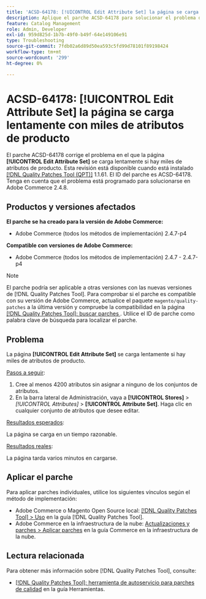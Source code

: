 ```yaml
---
title: 'ACSD-64178: [!UICONTROL Edit Attribute Set] la página se carga lentamente con miles de atributos de producto'
description: Aplique el parche ACSD-64178 para solucionar el problema de Adobe Commerce donde la página [!UICONTROL Edit Attribute Set] se carga lentamente si hay miles de atributos de producto.
feature: Catalog Management
role: Admin, Developer
exl-id: 959d825d-1b7b-49f0-b49f-64e149106e91
type: Troubleshooting
source-git-commit: 7fdb02a6d89d50ea593c5fd99d78101f89198424
workflow-type: tm+mt
source-wordcount: '299'
ht-degree: 0%

---
```


# ACSD-64178: [!UICONTROL Edit Attribute Set] la página se carga lentamente con miles de atributos de producto

El parche ACSD-64178 corrige el problema en el que la página **[!UICONTROL Edit Attribute Set]** se carga lentamente si hay miles de atributos de producto. Esta revisión está disponible cuando está instalado [[!DNL Quality Patches Tool (QPT)]](/help/tools/quality-patches-tool/quality-patches-tool-to-self-serve-quality-patches.md) 1.1.61. El ID del parche es ACSD-64178. Tenga en cuenta que el problema está programado para solucionarse en Adobe Commerce 2.4.8.

## Productos y versiones afectados

**El parche se ha creado para la versión de Adobe Commerce:**

* Adobe Commerce (todos los métodos de implementación) 2.4.7-p4

**Compatible con versiones de Adobe Commerce:**

* Adobe Commerce (todos los métodos de implementación) 2.4.7 - 2.4.7-p4

>[!NOTE]
>
>El parche podría ser aplicable a otras versiones con las nuevas versiones de [!DNL Quality Patches Tool]. Para comprobar si el parche es compatible con su versión de Adobe Commerce, actualice el paquete `magento/quality-patches` a la última versión y compruebe la compatibilidad en la página [[!DNL Quality Patches Tool]: buscar parches &#x200B;](https://experienceleague.adobe.com/tools/commerce-quality-patches/index.html?lang=es). Utilice el ID de parche como palabra clave de búsqueda para localizar el parche.

## Problema

La página **[!UICONTROL Edit Attribute Set]** se carga lentamente si hay miles de atributos de producto.

<u>Pasos a seguir</u>:

1. Cree al menos 4200 atributos sin asignar a ninguno de los conjuntos de atributos.
1. En la barra lateral de Administración, vaya a **[!UICONTROL Stores]** > *[!UICONTROL Attributes]* > **[!UICONTROL Attribute Set]**. Haga clic en cualquier conjunto de atributos que desee editar.

<u>Resultados esperados</u>:

La página se carga en un tiempo razonable.

<u>Resultados reales</u>:

La página tarda varios minutos en cargarse.

## Aplicar el parche

Para aplicar parches individuales, utilice los siguientes vínculos según el método de implementación:

* Adobe Commerce o Magento Open Source local: [[!DNL Quality Patches Tool] > Uso](/help/tools/quality-patches-tool/usage.md) en la guía [!DNL Quality Patches Tool].
* Adobe Commerce en la infraestructura de la nube: [Actualizaciones y parches > Aplicar parches](https://experienceleague.adobe.com/docs/commerce-cloud-service/user-guide/develop/upgrade/apply-patches.html?lang=es) en la guía Commerce en la infraestructura de la nube.


## Lectura relacionada

Para obtener más información sobre [!DNL Quality Patches Tool], consulte:

* [[!DNL Quality Patches Tool]: herramienta de autoservicio para parches de calidad](/help/tools/quality-patches-tool/quality-patches-tool-to-self-serve-quality-patches.md) en la guía Herramientas.
